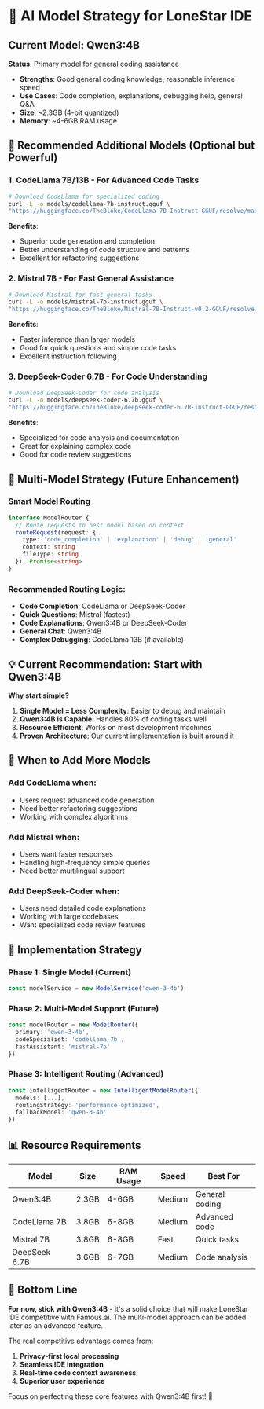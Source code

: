 # 🤖 AI Model Strategy for LoneStar IDE

## Current Model: Qwen3:4B
**Status**: Primary model for general coding assistance
- **Strengths**: Good general coding knowledge, reasonable inference speed
- **Use Cases**: Code completion, explanations, debugging help, general Q&A
- **Size**: ~2.3GB (4-bit quantized)
- **Memory**: ~4-6GB RAM usage

## 🔄 Recommended Additional Models (Optional but Powerful)

### 1. **CodeLlama 7B/13B** - For Advanced Code Tasks
```bash
# Download CodeLlama for specialized coding
curl -L -o models/codellama-7b-instruct.gguf \
"https://huggingface.co/TheBloke/CodeLlama-7B-Instruct-GGUF/resolve/main/codellama-7b-instruct.q4_0.gguf"
```
**Benefits**:
- Superior code generation and completion
- Better understanding of code structure and patterns
- Excellent for refactoring suggestions

### 2. **Mistral 7B** - For Fast General Assistance  
```bash
# Download Mistral for fast general tasks
curl -L -o models/mistral-7b-instruct.gguf \
"https://huggingface.co/TheBloke/Mistral-7B-Instruct-v0.2-GGUF/resolve/main/mistral-7b-instruct-v0.2.q4_0.gguf"
```
**Benefits**:
- Faster inference than larger models
- Good for quick questions and simple code tasks
- Excellent instruction following

### 3. **DeepSeek-Coder 6.7B** - For Code Understanding
```bash
# Download DeepSeek-Coder for code analysis
curl -L -o models/deepseek-coder-6.7b.gguf \
"https://huggingface.co/TheBloke/deepseek-coder-6.7B-instruct-GGUF/resolve/main/deepseek-coder-6.7b-instruct.q4_0.gguf"
```
**Benefits**:
- Specialized for code analysis and documentation
- Great for explaining complex code
- Good for code review suggestions

## 🎯 **Multi-Model Strategy** (Future Enhancement)

### Smart Model Routing
```typescript
interface ModelRouter {
  // Route requests to best model based on context
  routeRequest(request: {
    type: 'code_completion' | 'explanation' | 'debug' | 'general'
    context: string
    fileType: string
  }): Promise<string>
}
```

### Recommended Routing Logic:
- **Code Completion**: CodeLlama or DeepSeek-Coder
- **Quick Questions**: Mistral (fastest)  
- **Code Explanations**: Qwen3:4B or DeepSeek-Coder
- **General Chat**: Qwen3:4B
- **Complex Debugging**: CodeLlama 13B (if available)

## 💡 **Current Recommendation: Start with Qwen3:4B**

**Why start simple?**
1. **Single Model = Less Complexity**: Easier to debug and maintain
2. **Qwen3:4B is Capable**: Handles 80% of coding tasks well
3. **Resource Efficient**: Works on most development machines
4. **Proven Architecture**: Our current implementation is built around it

## 🚀 **When to Add More Models**

### Add CodeLlama when:
- Users request advanced code generation
- Need better refactoring suggestions
- Working with complex algorithms

### Add Mistral when:
- Users want faster responses
- Handling high-frequency simple queries
- Need better multilingual support

### Add DeepSeek-Coder when:
- Users need detailed code explanations
- Working with large codebases
- Want specialized code review features

## 🔧 **Implementation Strategy**

### Phase 1: Single Model (Current)
```typescript
const modelService = new ModelService('qwen-3-4b')
```

### Phase 2: Multi-Model Support (Future)
```typescript
const modelRouter = new ModelRouter({
  primary: 'qwen-3-4b',
  codeSpecialist: 'codellama-7b',
  fastAssistant: 'mistral-7b'
})
```

### Phase 3: Intelligent Routing (Advanced)
```typescript
const intelligentRouter = new IntelligentModelRouter({
  models: [...],
  routingStrategy: 'performance-optimized',
  fallbackModel: 'qwen-3-4b'
})
```

## 📊 **Resource Requirements**

| Model | Size | RAM Usage | Speed | Best For |
|-------|------|-----------|--------|----------|
| Qwen3:4B | 2.3GB | 4-6GB | Medium | General coding |
| CodeLlama 7B | 3.8GB | 6-8GB | Medium | Advanced code |
| Mistral 7B | 3.8GB | 6-8GB | Fast | Quick tasks |
| DeepSeek 6.7B | 3.6GB | 6-7GB | Medium | Code analysis |

## 🏁 **Bottom Line**

**For now, stick with Qwen3:4B** - it's a solid choice that will make LoneStar IDE competitive with Famous.ai. The multi-model approach can be added later as an advanced feature.

The real competitive advantage comes from:
1. **Privacy-first local processing**
2. **Seamless IDE integration** 
3. **Real-time code context awareness**
4. **Superior user experience**

Focus on perfecting these core features with Qwen3:4B first! 🎯